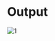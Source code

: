 # Output
![1](https://user-images.githubusercontent.com/77284995/156783172-4ab7a68a-5a59-43fd-ba48-b8b8b7b9fe20.png)
